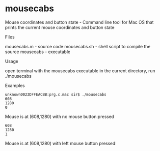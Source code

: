 # mousecabs
Mouse coordinates and button state - Command line tool for Mac OS that prints the current mouse coordinates and button state

Files

mousecabs.m - source code
mousecabs.sh - shell script to compile the source
mousecabs - executable

Usage

open terminal
with the mousecabs executable in the current directory, run
./mousecabs

Examples

    unknown0023DFFEACBB:prg.c.mac sir$ ./mousecabs
    608
    1280
    0

Mouse is at (608,1280) with no mouse button pressed

    608
    1280
    1
    
Mouse is at (608,1280) with left mouse button pressed

